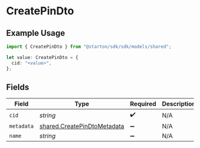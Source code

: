 # CreatePinDto

## Example Usage

```typescript
import { CreatePinDto } from "@starton/sdk/sdk/models/shared";

let value: CreatePinDto = {
  cid: "<value>",
};
```

## Fields

| Field                                                                             | Type                                                                              | Required                                                                          | Description                                                                       |
| --------------------------------------------------------------------------------- | --------------------------------------------------------------------------------- | --------------------------------------------------------------------------------- | --------------------------------------------------------------------------------- |
| `cid`                                                                             | *string*                                                                          | :heavy_check_mark:                                                                | N/A                                                                               |
| `metadata`                                                                        | [shared.CreatePinDtoMetadata](../../../sdk/models/shared/createpindtometadata.md) | :heavy_minus_sign:                                                                | N/A                                                                               |
| `name`                                                                            | *string*                                                                          | :heavy_minus_sign:                                                                | N/A                                                                               |